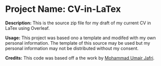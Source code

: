 # Project Name: CV-in-LaTex

<b>Description:</b> This is the source zip file for my draft of my current CV in LaTex using Overleaf.

<b>Usage:</b> This project was based ono a template and modifed with my own personal information. The template of this source may be used but my personal information may not be distributed without my consent.

<b>Credits:</b> This code was based off a the work by [Mohammad Umair Jafri](https://www.overleaf.com/articles/mohammad-umair-jafri-mba-resume/xxtgkjpdrqzh).
